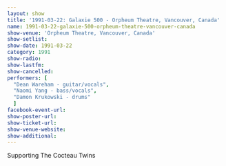 ```yaml
---
layout: show
title: '1991-03-22: Galaxie 500 - Orpheum Theatre, Vancouver, Canada'
name: 1991-03-22-galaxie-500-orpheum-theatre-vancouver-canada
show-venue: 'Orpheum Theatre, Vancouver, Canada'
show-setlist: 
show-date: 1991-03-22
category: 1991
show-radio: 
show-lastfm: 
show-cancelled: 
performers: [
  "Dean Wareham - guitar/vocals",
  "Naomi Yang - bass/vocals",
  "Damon Krukowski - drums"
  ]
facebook-event-url: 
show-poster-url: 
show-ticket-url: 
show-venue-website: 
show-additional: 
---
```


Supporting The Cocteau Twins